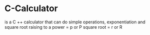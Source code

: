 # C-Calculator
is a C ++ calculator that can do simple operations, exponentiation and square root raising to a power = p or P square root = r or R
